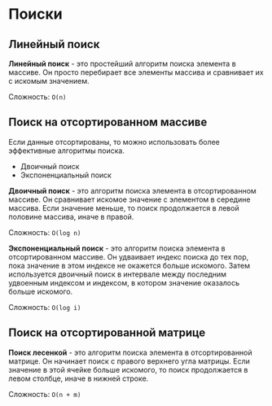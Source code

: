# Поиски

## Линейный поиск

**Линейный поиск** - это простейший алгоритм поиска элемента в массиве. Он просто перебирает все элементы массива и
сравнивает их с искомым значением.

Сложность: `O(n)`

## Поиск на отсортированном массиве

Если данные отсортированы, то можно использовать более эффективные алгоритмы поиска.

- Двоичный поиск
- Экспоненциальный поиск

**Двоичный поиск** - это алгоритм поиска элемента в отсортированном массиве. Он сравнивает искомое значение с элементом
в
середине массива. Если значение меньше, то поиск продолжается в левой половине массива, иначе в правой.

Сложность: `O(log n)`

**Экспоненциальный поиск** - это алгоритм поиска элемента в отсортированном массиве. Он удваивает индекс поиска до тех
пор,
пока значение в этом индексе не окажется больше искомого. Затем используется двоичный поиск в интервале между последним
удвоенным индексом и индексом, в котором значение оказалось больше искомого.

Сложность: `O(log i)`

## Поиск на отсортированной матрице

**Поиск лесенкой** - это алгоритм поиска элемента в отсортированной матрице. Он начинает поиск с правого верхнего угла
матрицы. Если значение в этой ячейке больше искомого, то поиск продолжается в левом столбце, иначе в нижней строке.

Сложность: `O(n + m)`
